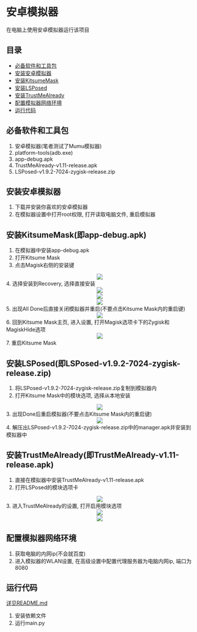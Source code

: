 # 安卓模拟器

在电脑上使用安卓模拟器运行该项目

## 目录

- [必备软件和工具包](#必备软件和工具包)
- [安装安卓模拟器](#安装安卓模拟器)
- [安装KitsumeMask](#安装KitsumeMask(即app-debug.apk))
- [安装LSPosed](#安装LSPosed(即LSPosed-v1.9.2-7024-zygisk-release.zip))
- [安装TrustMeAlready](#安装TrustMeAlready(即TrustMeAlready-v1.11-release.apk))
- [配置模拟器网络环境](#配置模拟器网络环境)
- [运行代码](#运行代码)

## 必备软件和工具包
1. 安卓模拟器(笔者测试了Mumu模拟器)
2. platform-tools(adb.exe)
3. app-debug.apk
4. TrustMeAlready-v1.11-release.apk
5. LSPosed-v1.9.2-7024-zygisk-release.zip

## 安装安卓模拟器
1. 下载并安装你喜欢的安卓模拟器
2. 在模拟器设置中打开root权限, 打开读取电脑文件, 重启模拟器

## 安装KitsumeMask(即app-debug.apk)
1. 在模拟器中安装app-debug.apk
2. 打开Kitsume Mask
3. 点击Magisk右侧的安装键
<div align=center><img src="https://github.com/jhy354/READMEIMAGE/blob/master/XiaoYuanKouSuan/111.png"></div>
4. 选择安装到Recovery, 选择直接安装
<div align=center><img src="https://github.com/jhy354/READMEIMAGE/blob/master/XiaoYuanKouSuan/222.png"></div>
<div align=center><img src="https://github.com/jhy354/READMEIMAGE/blob/master/XiaoYuanKouSuan/333.png"></div>
<div align=center><img src="https://github.com/jhy354/READMEIMAGE/blob/master/XiaoYuanKouSuan/444.png"></div>
5. 出现All Done后直接关闭模拟器并重启(不要点击Kitsume Mask内的重启键)
<div align=center><img src="https://github.com/jhy354/READMEIMAGE/blob/master/XiaoYuanKouSuan/555.png"></div>
6. 回到Kitsume Mask主页, 进入设置, 打开Magisk选项卡下的Zygisk和MagiskHide选项
<div align=center><img src="https://github.com/jhy354/READMEIMAGE/blob/master/XiaoYuanKouSuan/666.png"></div>
7. 重启Kitsume Mask

## 安装LSPosed(即LSPosed-v1.9.2-7024-zygisk-release.zip)
1. 将LSPosed-v1.9.2-7024-zygisk-release.zip复制到模拟器内
2. 打开Kitsume Mask中的模块选项, 选择从本地安装
<div align=center><img src="https://github.com/jhy354/READMEIMAGE/blob/master/XiaoYuanKouSuan/777.png"></div>
3. 出现Done后重启模拟器(不要点击Kitsume Mask内的重启键)
<div align=center><img src="https://github.com/jhy354/READMEIMAGE/blob/master/XiaoYuanKouSuan/888.png"></div>
4. 解压出LSPosed-v1.9.2-7024-zygisk-release.zip中的manager.apk并安装到模拟器中

## 安装TrustMeAlready(即TrustMeAlready-v1.11-release.apk)
1. 直接在模拟器中安装TrustMeAlready-v1.11-release.apk
2. 打开LSPosed的模块选项卡
<div align=center><img src="https://github.com/jhy354/READMEIMAGE/blob/master/XiaoYuanKouSuan/999.png"></div>
3. 进入TrustMeAlready的设置, 打开启用模块选项
<div align=center><img src="https://github.com/jhy354/READMEIMAGE/blob/master/XiaoYuanKouSuan/10.png"></div>
<div align=center><img src="https://github.com/jhy354/READMEIMAGE/blob/master/XiaoYuanKouSuan/11.png"></div>

## 配置模拟器网络环境
1. 获取电脑的内网ip(不会就百度)
2. 进入模拟器的WLAN设置, 在高级设置中配置代理服务器为电脑内网ip, 端口为8080

## 运行代码
[详见README.md](https://github.com/cr4n5/XiaoYuanKouSuan/blob/main/README.md)
1. 安装依赖文件
2. 运行main.py